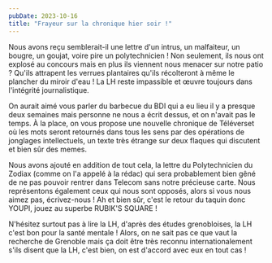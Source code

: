 ```yaml
---
pubDate: 2023-10-16
title: "Frayeur sur la chronique hier soir !"
---
```

Nous avons reçu semblerait-il une lettre d'un intrus, un malfaiteur, un bougre, un goujat, voire pire un polytechnicien ! Non seulement, ils nous ont explosé au concours mais en plus ils viennent nous menacer sur notre patio ? Qu'ils attrapent les verrues plantaires qu'ils récolteront à même le plancher du miroir d'eau ! La LH reste impassible et œuvre toujours dans l'intégrité journalistique.

On aurait aimé vous parler du barbecue du BDI qui a eu lieu il y a presque deux semaines mais personne ne nous a écrit dessus, et on n'avait pas le temps. À la place, on vous propose une nouvelle chronique de Téléverset où les mots seront retournés dans tous les sens par des opérations de jonglages intellectuels, un texte très étrange sur deux flaques qui discutent et bien sûr des memes.

Nous avons ajouté en addition de tout cela, la lettre du Polytechnicien du Zodiax (comme on l'a appelé à la rédac) qui sera probablement bien gêné de ne pas pouvoir rentrer dans Telecom sans notre précieuse carte. Nous représentons également ceux qui nous sont opposés, alors si vous nous aimez pas, écrivez-nous ! Ah et bien sûr, c'est le retour du taquin donc YOUPI, jouez au superbe RUBIK'S SQUARE !

N'hésitez surtout pas à lire la LH, d'après des études grenobloises, la LH c'est bon pour la santé mentale ! Alors, on ne sait pas ce que vaut la recherche de Grenoble mais ça doit être très reconnu internationalement s'ils disent que la LH, c'est bien, on est d'accord avec eux en tout cas !